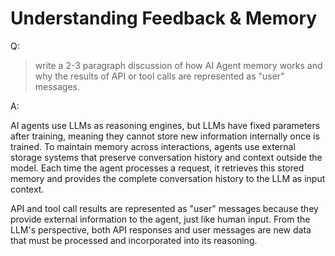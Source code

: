 # Understanding Feedback & Memory

Q:
> write a 2-3 paragraph discussion of how AI Agent memory works and why the results of API or tool calls are represented as "user" messages.

A:

AI agents use LLMs as reasoning engines, but LLMs have fixed parameters after training, meaning they cannot store new information internally once is trained. To maintain memory across interactions, agents use external storage systems that preserve conversation history and context outside the model. Each time the agent processes a request, it retrieves this stored memory and provides the complete conversation history to the LLM as input context.

API and tool call results are represented as "user" messages because they provide external information to the agent, just like human input. From the LLM's perspective, both API responses and user messages are new data that must be processed and incorporated into its reasoning.
